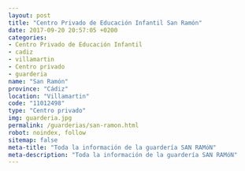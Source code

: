 ```yaml
---
layout: post
title: "Centro Privado de Educación Infantil San Ramón"
date: 2017-09-20 20:57:05 +0200
categories:
- Centro Privado de Educación Infantil
- cadiz
- villamartin
- Centro privado
- guarderia
name: "San Ramón"
province: "Cádiz"
location: "Villamartin"
code: "11012498"
type: "Centro privado"
img: guarderia.jpg
permalink: /guarderias/san-ramon.html
robot: noindex, follow
sitemap: false
meta-title: "Toda la información de la guardería SAN RAMóN"
meta-description: "Toda la información de la guardería SAN RAMóN"
---
```

